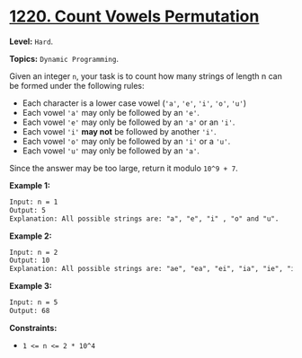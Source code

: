 # [1220. Count Vowels Permutation](https://leetcode.com/problems/count-vowels-permutation/)

**Level:** `Hard`.

**Topics:** `Dynamic Programming`.

Given an integer `n`, your task is to count how many strings of length n can be formed under the following rules:

- Each character is a lower case vowel (`'a'`, `'e'`, `'i'`, `'o'`, `'u'`)
- Each vowel `'a'` may only be followed by an `'e'`.
- Each vowel `'e'` may only be followed by an `'a'` or an `'i'`.
- Each vowel `'i'` **may not** be followed by another `'i'`.
- Each vowel `'o'` may only be followed by an `'i'` or a `'u'`.
- Each vowel `'u'` may only be followed by an `'a'`.

Since the answer may be too large, return it modulo `10^9 + 7`.

**Example 1:**

```txt
Input: n = 1
Output: 5
Explanation: All possible strings are: "a", "e", "i" , "o" and "u".
```

**Example 2:**

```txt
Input: n = 2
Output: 10
Explanation: All possible strings are: "ae", "ea", "ei", "ia", "ie", "io", "iu", "oi", "ou" and "ua".
```

**Example 3:**

```txt
Input: n = 5
Output: 68
 ```

**Constraints:**

- `1 <= n <= 2 * 10^4`
